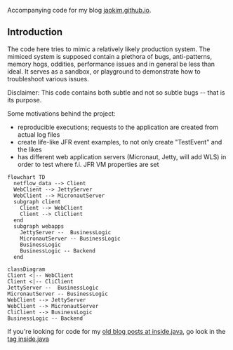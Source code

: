 Accompanying code for my blog [jaokim.github.io](https://jaokim.github.io/).

## Introduction
The code here tries to mimic a relatively likely production system. The mimiced system is supposed contain a plethora of bugs, anti-patterns, memory hogs, oddities, performance issues and in general be less than ideal. It serves as a sandbox, or playground to demonstrate how to troubleshoot various issues.

Disclaimer: This code contains both subtle and not so subtle bugs -- that is its purpose.

Some motivations behind the project:
* reproducible executions; requests to the application are created from actual log files
* create life-like JFR event examples, to not only create "TestEvent" and the likes
* has different web application servers (Micronaut, Jetty, will add WLS) in order to test where f.i. JFR VM properties are set


```mermaid
flowchart TD
  netflow_data --> Client
  WebClient --> JettyServer
  WebClient --> MicronautServer
  subgraph client
    Client --> WebClient
    Client --> CliClient
  end
  subgraph webapps
    JettyServer --  BusinessLogic
    MicronautServer -- BusinessLogic
    BusinessLogic
    BusinessLogic -- Backend
  end
```

```mermaid
classDiagram
Client <|-- WebClient
Client <|-- CliClient
JettyServer --  BusinessLogic
MicronautServer -- BusinessLogic
WebClient --> JettyServer
WebClient --> MicronautServer
CliClient --> BusinessLogic
BusinessLogic -- Backend
```

If you're looking for code for my [old blog posts at inside.java](https://inside.java/u/JoakimNordstrom/), go look in the [tag inside.java](https://github.com/jaokim/inside-java-dumpster/tree/inside.java)


